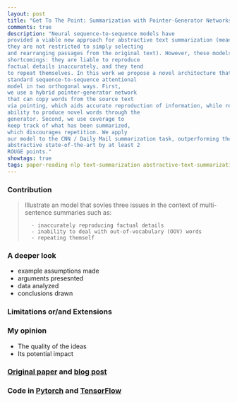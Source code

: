 ```yaml
---
layout: post
title: "Get To The Point: Summarization with Pointer-Generator Networks (incomplete)"
comments: true
description: "Neural sequence-to-sequence models have
provided a viable new approach for abstractive text summarization (meaning
they are not restricted to simply selecting
and rearranging passages from the original text). However, these models have two
shortcomings: they are liable to reproduce
factual details inaccurately, and they tend
to repeat themselves. In this work we propose a novel architecture that augments the
standard sequence-to-sequence attentional
model in two orthogonal ways. First,
we use a hybrid pointer-generator network
that can copy words from the source text
via pointing, which aids accurate reproduction of information, while retaining the
ability to produce novel words through the
generator. Second, we use coverage to
keep track of what has been summarized,
which discourages repetition. We apply
our model to the CNN / Daily Mail summarization task, outperforming the current
abstractive state-of-the-art by at least 2
ROUGE points."
showtags: true
tags: paper-reading nlp text-summarization abstractive-text-summarization
---
```


### Contribution
> Illustrate an model that sovles three issues in the context of multi-sentence summaries such as:
>
> 		- inaccurately reproducing factual details
> 		- inability to deal with out-of-vocabulary (OOV) words
> 		- repeating themself

### A deeper look
- example assumptions made
- arguments presesnted
- data analyzed
- conclusions drawn

### Limitations or/and Extensions

### My opinion
- The quality of the ideas
- Its potential impact

### [Original paper](https://arxiv.org/abs/1704.04368) and [blog post](http://www.abigailsee.com/2017/04/16/taming-rnns-for-better-summarization.html)

### Code in [Pytorch](https://github.com/atulkum/pointer_summarizer) and [TensorFlow](https://github.com/abisee/pointer-generator)
